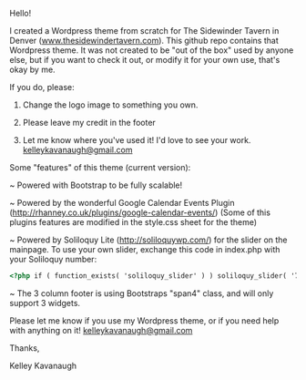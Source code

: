 Hello!

I created a Wordpress theme from scratch for The Sidewinder Tavern in Denver (www.thesidewindertavern.com). This github repo contains that Wordpress theme. It was not created to be "out of the box" used by anyone else, but if you want to check it out, or modify it for your own use, that's okay by me. 

If you do, please:

1. Change the logo image to something you own.

2. Please leave my credit in the footer

3. Let me know where you've used it! I'd love to see your work. kelleykavanaugh@gmail.com

Some "features" of this theme (current version):

~ Powered with Bootstrap to be fully scalable!

~ Powered by the wonderful Google Calendar Events Plugin (http://rhanney.co.uk/plugins/google-calendar-events/) (Some of this plugins features are modified in the style.css sheet for the theme)

~ Powered by Soliloquy Lite (http://soliloquywp.com/) for the slider on the mainpage. To use your own slider, exchange this code in index.php with your Soliloquy number:
```html
<?php if ( function_exists( 'soliloquy_slider' ) ) soliloquy_slider( '79' ); ?>
```

~ The 3 column footer is using Bootstraps "span4" class, and will only support 3 widgets.

Please let me know if you use my Wordpress theme, or if you need help with anything on it! kelleykavanaugh@gmail.com

Thanks,

Kelley Kavanaugh